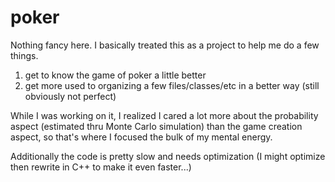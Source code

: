 # poker

Nothing fancy here. I basically treated this as a project to help me do a few things.

1) get to know the game of poker a little better
2) get more used to organizing a few files/classes/etc in a better way (still obviously not perfect)

While I was working on it, I realized I cared a lot more about the probability aspect (estimated thru Monte Carlo simulation) than the game creation aspect,
so that's where I focused the bulk of my mental energy.

Additionally the code is pretty slow and needs optimization (I might optimize then rewrite in C++ to make it even faster...)

